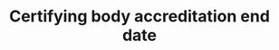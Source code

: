 ---
title: 'Certifying body accreditation end date'
field: 'is.certifyingBody.accreditationEndDate'
slug: 'is-certifyingbody-accreditationenddate'
description: 'Date when a bodys accreditation begins'
comment: 'Date in YYYY-MM-DD format. At the very least you must enter the year, but month and day is better if possible.'
required: False
module: 'Assurance'
cluster: 'Certification'
policy: 'Date. Single value only.'
layout: 'home'
---